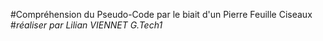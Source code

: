 #Compréhension du Pseudo-Code par le biait d'un Pierre Feuille Ciseaux 
#*réaliser par Lilian VIENNET G.Tech1*